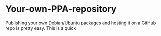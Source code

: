 # Your-own-PPA-repository
Publishing your own Debian/Ubuntu packages and hosting it on a GitHub repo is pretty easy. This is a quick
